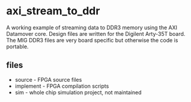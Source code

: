 # axi_stream_to_ddr
A working example of streaming data to DDR3 memory using the AXI Datamover core. Design files are written for the Digilent Arty-35T board. The MIG DDR3 files are very board specific but otherwise the code is portable.

## files
- source - FPGA source files
- implement - FPGA compilation scripts
- sim - whole chip simulation project, not maintained


